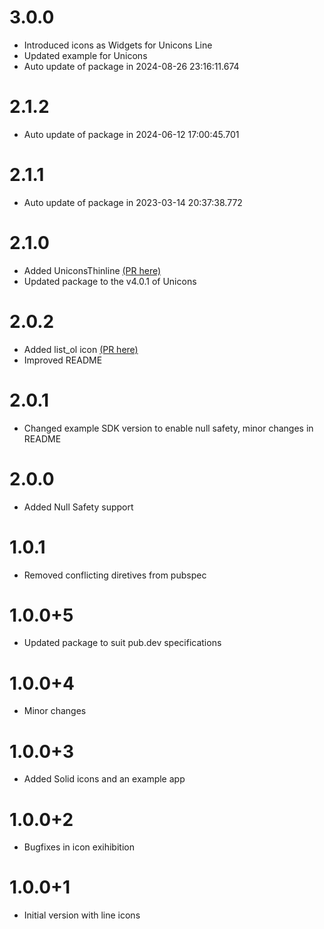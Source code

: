 # 3.0.0

- Introduced icons as Widgets for Unicons Line
- Updated example for Unicons
- Auto update of package in 2024-08-26 23:16:11.674

# 2.1.2

- Auto update of package in 2024-06-12 17:00:45.701

# 2.1.1

- Auto update of package in 2023-03-14 20:37:38.772

# 2.1.0

- Added UniconsThinline [(PR here)](https://github.com/pedrolemoz/unicons-flutter/pull/7)
- Updated package to the v4.0.1 of Unicons


# 2.0.2

- Added list_ol icon [(PR here)](https://github.com/pedrolemoz/unicons-flutter/pull/6)
- Improved README

# 2.0.1

- Changed example SDK version to enable null safety, minor changes in README
# 2.0.0

- Added Null Safety support

# 1.0.1

- Removed conflicting diretives from pubspec

# 1.0.0+5

- Updated package to suit pub.dev specifications

# 1.0.0+4

- Minor changes

# 1.0.0+3

- Added Solid icons and an example app

# 1.0.0+2

- Bugfixes in icon exihibition

# 1.0.0+1

- Initial version with line icons